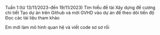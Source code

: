 Tuần 1:(từ 13/11/2023-đến 19/11/2023) 
Tìm hiểu đề tài
Xây dựng đề cương chi tiết
Tạo dự án trên Github và mời GVHD vào dự án để theo dõi tiến độ
Đọc các tài liệu tham khảo

Em mới làm  mô hình quan hệ và viết code sơ sơ rồi 
